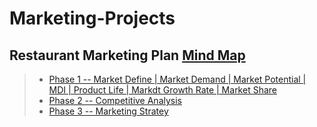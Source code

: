 # Marketing-Projects
## Restaurant Marketing Plan [Mind Map](https://github.com/MengyaCao/Marketing-Projects/blob/main/Restaurant%20Marketing%20Plan.png)
> * [Phase 1 -- Market Define | Market Demand | Market Potential | MDI | Product Life | Markdt Growth Rate | Market Share](https://github.com/MengyaCao/Marketing-Projects/blob/main/Phase1.PNG)
> * [Phase 2 -- Competitive Analysis](https://github.com/MengyaCao/Marketing-Projects/blob/main/Phase%202-Competitive%20Analysis.PNG)
> * [Phase 3 -- Marketing Stratey](https://github.com/MengyaCao/Marketing-Projects/blob/main/Phase%203-Marketing%20Strategy.PNG)

